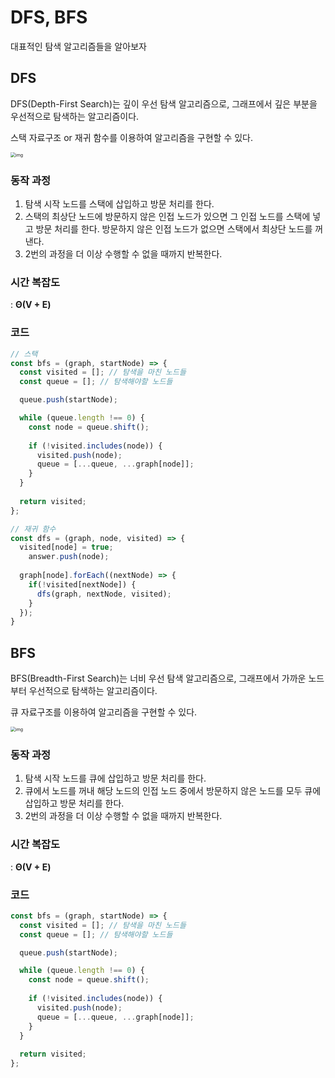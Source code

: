 # DFS, BFS

대표적인 탐색 알고리즘들을 알아보자



## DFS

DFS(Depth-First Search)는 깊이 우선 탐색 알고리즘으로, 그래프에서 깊은 부분을 우선적으로 탐색하는 알고리즘이다.

스택 자료구조 or 재귀 함수를 이용하여 알고리즘을 구현할 수 있다.

<img src="https://blog.kakaocdn.net/dn/xC9Vq/btqB8n5A25K/GyOf4iwqu8euOyhwtFuyj1/img.gif" alt="img" style="zoom:50%;" />



### 동작 과정

1. 탐색 시작 노드를 스택에 삽입하고 방문 처리를 한다.
2. 스택의 최상단 노드에 방문하지 않은 인접 노드가 있으면 그 인접 노드를 스택에 넣고 방문 처리를 한다. 방문하지 않은 인접 노드가 없으면 스택에서 최상단 노드를 꺼낸다.
3. 2번의 과정을 더 이상 수행할 수 없을 때까지 반복한다.



### 시간 복잡도

: **Θ(V + E)**



### 코드

```js
// 스택
const bfs = (graph, startNode) => {
  const visited = []; // 탐색을 마친 노드들
  const queue = []; // 탐색해야할 노드들

  queue.push(startNode);

  while (queue.length !== 0) { 
    const node = queue.shift();
    
    if (!visited.includes(node)) {
      visited.push(node); 
      queue = [...queue, ...graph[node]];
    }
  }
  
  return visited;
};
```

```js
// 재귀 함수
const dfs = (graph, node, visited) => {
  visited[node] = true;
 	answer.push(node);
  
  graph[node].forEach((nextNode) => {
    if(!visited[nextNode]) {
      dfs(graph, nextNode, visited);
    }
  });
}
```



## BFS

BFS(Breadth-First Search)는 너비 우선 탐색 알고리즘으로, 그래프에서 가까운 노드부터 우선적으로 탐색하는 알고리즘이다.

큐 자료구조를 이용하여 알고리즘을 구현할 수 있다.

<img src="https://blog.kakaocdn.net/dn/c305k7/btqB5E2hI4r/ea7vFo08tkDYo4c8wkfVok/img.gif" alt="img" style="zoom:50%;" />



### 동작 과정

1. 탐색 시작 노드를 큐에 삽입하고 방문 처리를 한다.
2. 큐에서 노드를 꺼내 해당 노드의 인접 노드 중에서 방문하지 않은 노드를 모두 큐에 삽입하고 방문 처리를 한다.
3. 2번의 과정을 더 이상 수행할 수 없을 때까지 반복한다.



### 시간 복잡도

: **Θ(V + E)**



### 코드

```js
const bfs = (graph, startNode) => {
  const visited = []; // 탐색을 마친 노드들
  const queue = []; // 탐색해야할 노드들

  queue.push(startNode);

  while (queue.length !== 0) { 
    const node = queue.shift();
    
    if (!visited.includes(node)) {
      visited.push(node); 
      queue = [...queue, ...graph[node]];
    }
  }
  
  return visited;
};
```

